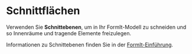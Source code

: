 # Schnittflächen

Verwenden Sie **Schnittebenen**, um in Ihr FormIt-Modell zu schneiden und so Innenräume und tragende Elemente freizulegen.

Informationen zu Schnittebenen finden Sie in der [FormIt-Einführung](../formit-primer/part-i/section_planes.md).


